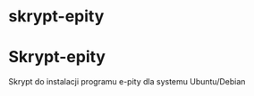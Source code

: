 # skrypt-epity

Skrypt-epity
============

Skrypt do instalacji programu e-pity dla systemu Ubuntu/Debian
